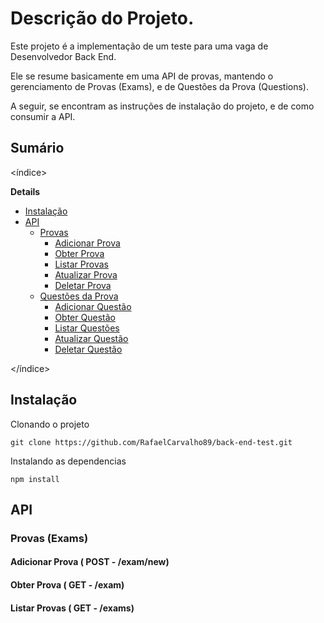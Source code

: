 # Descrição do Projeto.

<p>Este projeto é a implementação de um teste para uma vaga de Desenvolvedor Back End.</p>

<p>Ele se resume basicamente em uma API de provas, mantendo o gerenciamento de Provas (Exams), e de Questões da Prova (Questions).</p>

<p>A seguir, se encontram as instruções de instalação do projeto, e de como consumir a API.</p>

## Sumário
<índice>
<summary><strong>Details</strong></summary>

* [Instalação](#installation)
* [API](#api)
  * [Provas](#exams)
    * [Adicionar Prova](#add-exam)
    * [Obter Prova](#get-exam)
    * [Listar Provas](#list-exam)
    * [Atualizar Prova](#update-exam)
    * [Deletar Prova](#delete-exam)
  * [Questões da Prova](#exam-questions)
    * [Adicionar Questão](#add-question)
    * [Obter Questão](#get-question)
    * [Listar Questões](#list-questions)
    * [Atualizar Questão](#update-question)
    * [Deletar Questão](#delete-question)

</índice>

## Instalação

<p>Clonando o projeto</p>

```console
git clone https://github.com/RafaelCarvalho89/back-end-test.git
```

<p>Instalando as dependencias</p>

```console
npm install
```

## API

### Provas (Exams)
<Detalhes>
</Detalhes>

#### Adicionar Prova ( POST - /exam/new)
<Detalhes>
</Detalhes>

#### Obter Prova ( GET - /exam)
<Detalhes>
</Detalhes>


#### Listar Provas ( GET - /exams)
<Detalhes>
</Detalhes>


